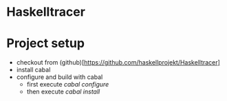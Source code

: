 # Haskelltracer

# Project setup

* checkout from (github)[https://github.com/haskellprojekt/Haskelltracer]
* install cabal
* configure and build with cabal
    * first execute *cabal configure*
    * then execute *cabal install*
